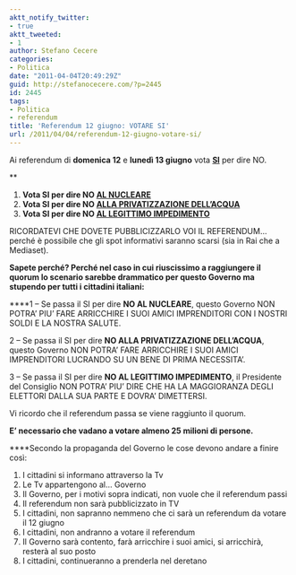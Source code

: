 ```yaml
---
aktt_notify_twitter:
- true
aktt_tweeted:
- 1
author: Stefano Cecere
categories:
- Politica
date: "2011-04-04T20:49:29Z"
guid: http://stefanocecere.com/?p=2445
id: 2445
tags:
- Politica
- referendum
title: 'Referendum 12 giugno: VOTARE SI'
url: /2011/04/04/referendum-12-giugno-votare-si/
---
```


Ai referendum di **domenica 12** e **lunedì 13 giugno** vota **<span style="text-decoration: underline">SI</span>** per dire NO.<span style="color: #000000"><strong><br /> </strong></span>

**</p> 

  1. <span style="font-weight: normal"><strong>Vota SI per dire NO <span style="text-decoration: underline">AL NUCLEARE</span></strong></span>
  2. <span style="font-weight: normal"><strong>Vota SI per dire NO <span style="text-decoration: underline">ALLA PRIVATIZZAZIONE DELL&#8217;ACQUA</span></strong></span>
  3. <span style="font-weight: normal"><strong>Vota SI per dire NO <span style="text-decoration: underline">AL LEGITTIMO IMPEDIMENTO</span></strong></span>

</strong>

RICORDATEVI CHE DOVETE PUBBLICIZZARLO VOI IL REFERENDUM&#8230; perché è possibile che gli spot informativi saranno scarsi (sia in Rai che a Mediaset).

**Sapete perché? Perché nel caso in cui riuscissimo a raggiungere il quorum lo scenario sarebbe drammatico per questo Governo ma stupendo per tutti i cittadini italiani:**

****1 &#8211; Se passa il SI per dire **NO AL NUCLEARE**, questo Governo NON POTRA&#8217; PIU&#8217; FARE ARRICCHIRE I SUOI AMICI IMPRENDITORI CON I NOSTRI SOLDI E LA NOSTRA SALUTE.

2 &#8211; Se passa il SI per dire **NO ALLA PRIVATIZZAZIONE DELL&#8217;ACQUA**, questo Governo NON POTRA&#8217; FARE ARRICCHIRE I SUOI AMICI IMPRENDITORI LUCRANDO SU UN BENE DI PRIMA NECESSITA&#8217;.

3 &#8211; Se passa il SI per dire **NO AL LEGITTIMO IMPEDIMENTO**, il Presidente del Consiglio NON POTRA&#8217; PIU&#8217; DIRE CHE HA LA MAGGIORANZA DEGLI ELETTORI DALLA SUA PARTE E DOVRA&#8217; DIMETTERSI.

Vi ricordo che il referendum passa se viene raggiunto il quorum.
  
**E&#8217; necessario che vadano a votare almeno 25 milioni di persone.**

****Secondo la propaganda del Governo le cose devono andare a finire così:

  1. I cittadini si informano attraverso la Tv
  2. Le Tv appartengono al&#8230; Governo
  3. Il Governo, per i motivi sopra indicati, non vuole che il referendum passi
  4. Il referendum non sarà pubblicizzato in TV
  5. I cittadini, non sapranno nemmeno che ci sarà un referendum da votare il 12 giugno
  6. I cittadini, non andranno a votare il referendum
  7. Il Governo sarà contento, farà arricchire i suoi amici, si arricchirà, resterà al suo posto
  8. I cittadini, continueranno a prenderla nel deretano